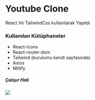 <h1>Youtube Clone</h1>

<p>React Ve TailwindCss kullanılarak Yapıldı</p>

<h3>Kullanılan Kütüphaneler</h3>

<ul>
    <li>React-icons</li>
    <li>React-router-dom</li>
    <li>Tailwind (kurulumu kendi sayfasında)</li>
    <li>Axios</li>
    <li>Millify</li>
</ul>

<h5>Çalışır Hali</h5>

![](clone.gif)
